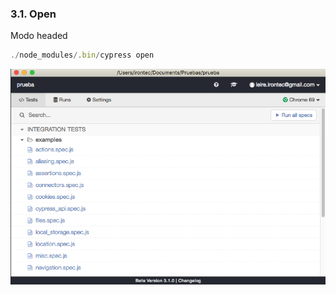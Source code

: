 ### 3.1. Open

Modo headed

```typescript
./node_modules/.bin/cypress open
```

![cypress.io window](media/cypress_window.png) <!-- .element: style="height:350px;"-->

